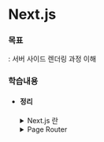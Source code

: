 # Next.js

### 목표
: 서버 사이드 렌더링 과정 이해 

### 학습내용
- #### 정리

  <details>
  <summary>Next.js 란</summary>

  React, Next 비교
  --
  ### React   
	**클라이언트 사이드 렌더링**   

  유저 측에서 렌더링 한다. 서버에서 모든 파일을 받아 놓는다. 요청이 오면 브라우저에서 꺼내 쓴다.    

	`FCP` 되는 시간이 느리다. 서버에서 파일을 받고 브라우저에서 렌더링하는 시간이 길다.

  *`FCP`: First contentful paint, 브라우저가 DOM에서 첫번째로 이뤄지는 렌더링*    
  *`DOM`: Document Object Model, HTML/XML 구조의 인터페이스*


  ### Next
	**서버 렌더링**   

	서버에서 렌더링을 시작한다. `HTML` 파일을 먼저 브라우저로 전달하고 수화를 통해 `js` 파일을 브라우저로 전달한다. 초기렌더링 이후로는 클라이언트 사이드 렌더링으로 진행된다.

  `Next FCP` 과정    
  : 서버에서 `HTML` 전달-> 수화: 요청한 페이지의 `JS 번들` 브라우저가 받음 -> 상호작용: 화면 보임(`TTI`) -> 프리패칭: `FCP` 이후 지정한 `js` 파일을 불러옴

  </details>

  <details>
  <summary>Page Router</summary>

  페이지 라우터
  --
  폴더 구조 기반, 페이지 라우팅 제공
	
	### 페이지 생성
  1번 방법 
  ```
  Pages 폴더
    ㄴ (메인 페이지) 실행 파일: index.tsx
    ㄴ (서브 페이지) 실행 파일: "URI 경로명".tsx 
  ```
  2번 방법
  ```
  Pages 폴더
    ㄴ (메인 페이지) 실행 파일: index.tsx
    ㄴ [URI 경로명] 폴더 
      ㄴ (서브 메인 페이지) 실행 파일: index.tsx
      ㄴ (서브 페이지) 동적 경로 실행 파일: [id].tsx 

  ```
  ### 404 처리
  ```
  Pages 폴더
    ㄴ 파일 생성: 404.tsx
  ```

	### 네비게이팅
  페이지 이동, 클라이언트 사이드 렌더링
  
    - `<Link href='주소'>` : 지정한 주소로 이동 

    - `useRouter.push('주소')` : 지정한 주소로 이동

    - `useRouter.back()` : 뒤로가기

    - `useRouter.replace('주소')` : 뒤로가기 방지, 주소 이동

	### 프리패칭
	: 초기화면 렌더링 이후 지정한 `js` 파일을 불러오는 기능,    
  빠른 페이지 이동 목적, 빌드 했을 때만 확인가능

  **프리패칭 설정**
    - 기본값    
    불러온 페이지 이동 링크는 자동으로 프리패칭 됨

    - 사용자 설정   
    `useEffect` 안에 `useRouter().prefetch('주소 입력')` 작성으로 설정 가능

    - 해제    
      `<Link ... prefetch={false}>...</Link>` 

	### API Routes    
	: `api/~` 해당 주소로 이동하면 `ts` | `js` 파일 실행값 반환
  ```
  api 폴더
    ㄴ 파일 생성: ~.ts | ~.js
  ```
	
	### 스타일링
  `app.tsx`에서만 `css` 파일 `import` 가능, 스타일링 겹침 방지

    - 다른 파일에서 `css` 파일 불러오기     
      ```
      1. ~.module.css // 모듈 파일명 사용
      2. import style from './~.module.css' // 스타일 적용 컴포넌트 선언
      3. <div className={style.~}></div> // 점표기법으로 클래스명 부여
      ```
  
  	- 특정부분 레이아웃 방법   
      ```
      1. 특정 레이아웃 파일 생성 // 컴포넌트 폴더
      2. 특정부분이 적용될 컴포넌트 파일에서 컴포넌트 getLayout() 프로퍼티 추가
      3. app.tsx, getLayout() 함수 인자로 컴포넌트 삽입
      ```
  </details>
